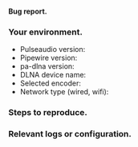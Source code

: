 #### Bug report.

<!--
    A clear and concise description of what the bug is.
-->

### Your environment.

- Pulseaudio version:
- Pipewire version:
- pa-dlna version:
- DLNA device name:
- Selected encoder:
- Network type (wired, wifi):

### Steps to reproduce.

### Relevant logs or configuration.

<!--
    Please use code blocks (```) to paste logs, code or pa-dlna.conf as it's
    tough to read otherwise.
    Please try to paste only the relevant part of the logs.
-->

<!--
    You can freely edit this text. Remove any lines you believe are unnecessary.
-->
